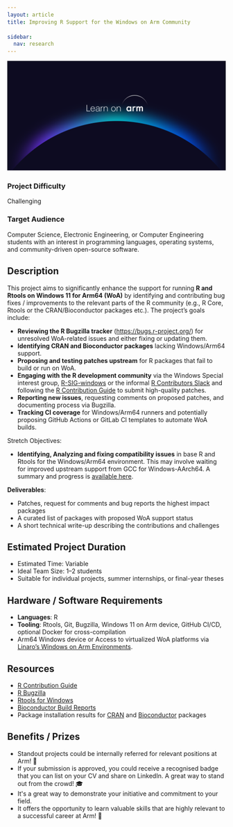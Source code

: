 ```yaml
---
layout: article
title: Improving R Support for the Windows on Arm Community 

sidebar:
  nav: research
---
```

<img class="image image--xl" src="../../images/Learn_on_Arm_banner.png"/>

### Project Difficulty  
Challenging

### Target Audience  
Computer Science, Electronic Engineering, or Computer Engineering students with an interest in programming languages, operating systems, and community-driven open-source software.

## Description  

This project aims to significantly enhance the support for running **R and Rtools on Windows 11 for Arm64 (WoA)** by identifying and contributing bug fixes / improvements to the relevant parts of the R community (e.g., R Core, Rtools or the CRAN/Bioconductor packages etc.). The project’s goals include:


- **Reviewing the R Bugzilla tracker** (https://bugs.r-project.org/) for unresolved WoA-related issues and either fixing or updating them.
- **Identifying CRAN and Bioconductor packages** lacking Windows/Arm64 support.
- **Proposing and testing patches upstream** for R packages that fail to build or run on WoA.
- **Engaging with the R development community** via the Windows Special interest group, [R-SIG-windows](https://stat.ethz.ch/mailman/listinfo/r-sig-windows) or the informal [R Contributors Slack](https://contributor.r-project.org/slack) and following the [R Contribution Guide](https://github.com/r-devel/rdevguide?tab=readme-ov-file) to submit high-quality patches.
- **Reporting new issues**, requesting comments on proposed patches, and documenting process via Bugzilla.
- **Tracking CI coverage** for Windows/Arm64 runners and potentially proposing GitHub Actions or GitLab CI templates to automate WoA builds.

Stretch Objectives:
- **Identifying, Analyzing and fixing compatibility issues** in base R and Rtools for the Windows/Arm64 environment. This may involve waiting for improved upstream support from GCC for Windows-AArch64. A summary and progress is [available here](https://linaro.atlassian.net/wiki/spaces/WOAR/pages/28802842658/MinGW+GNU+Toolchain).


**Deliverables**:
- Patches, request for comments and bug reports the highest impact packages
- A curated list of packages with proposed WoA support status
- A short technical write-up describing the contributions and challenges

## Estimated Project Duration  

- Estimated Time: Variable  
- Ideal Team Size: 1–2 students  
- Suitable for individual projects, summer internships, or final-year theses

## Hardware / Software Requirements  

- **Languages**: R  
- **Tooling**: Rtools, Git, Bugzilla, Windows 11 on Arm device, GitHub CI/CD, optional Docker for cross-compilation  
- Arm64 Windows device or Access to virtualized WoA platforms via [Linaro’s Windows on Arm Environments](https://linaro.atlassian.net/wiki/spaces/WOAR/pages/29005479987/Windows+on+Arm+Environments).

## Resources  
  
- [R Contribution Guide](https://github.com/r-devel/rdevguide?tab=readme-ov-file)  
- [R Bugzilla](https://bugs.r-project.org/)  
- [Rtools for Windows](https://cran.r-project.org/bin/windows/Rtools/)   
- [Bioconductor Build Reports](https://bioconductor.org/checkResults/)  
- Package installation results for [CRAN](https://www.r-project.org/nosvn/winutf8/ucrt3/CRAN_aarch64/install_out/) and [Bioconductor](https://www.r-project.org/nosvn/winutf8/ucrt3/BIOC_aarch64/install_out/) packages


## Benefits / Prizes  

- Standout projects could be internally referred for relevant positions at Arm! 📃  
- If your submission is approved, you could receive a recognised badge that you can list on your CV and share on LinkedIn. A great way to stand out from the crowd! 🎓  
- It's a great way to demonstrate your initiative and commitment to your field.  
- It offers the opportunity to learn valuable skills that are highly relevant to a successful career at Arm! 🎉  

